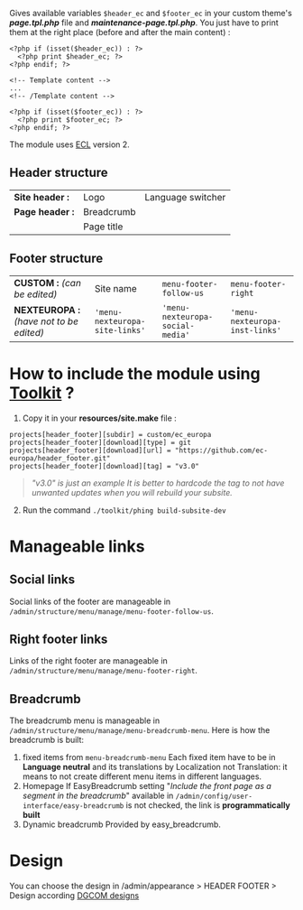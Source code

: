 

Gives available variables `$header_ec` and `$footer_ec`  in your custom theme's ***page.tpl.php*** file and ***maintenance-page.tpl.php***.
You just have to print them at the right place (before and after the main content) :

```
<?php if (isset($header_ec)) : ?>
  <?php print $header_ec; ?>
<?php endif; ?>
    
<!-- Template content -->
...
<!-- /Template content -->
    
<?php if (isset($footer_ec)) : ?>
  <?php print $footer_ec; ?>
<?php endif; ?>
```

The module uses [ECL](https://ec.europa.eu/component-library/ec/) version 2.

## Header structure
|  |  | |
|--|--|--|
| **Site header :** | Logo | Language switcher | Search bar |
| **Page header :** | Breadcrumb | | |
|  | Page title | | |

## Footer structure
| | | | |
|--|--|--|--|
| **CUSTOM :** *(can be edited)*| Site name  | `menu-footer-follow-us` | `menu-footer-right` |
| **NEXTEUROPA :** *(have not to be edited)* | `'menu-nexteuropa-site-links'` | `'menu-nexteuropa-social-media'` | `'menu-nexteuropa-inst-links'` | 


#  How to include the module using [Toolkit](https://github.com/ec-europa/toolkit) ?

 1. Copy it in your **resources/site.make** file :
```
projects[header_footer][subdir] = custom/ec_europa
projects[header_footer][download][type] = git
projects[header_footer][download][url] = "https://github.com/ec-europa/header_footer.git"
projects[header_footer][download][tag] = "v3.0"
```

> *"v3.0" is just an example
It is better to hardcode the tag to not have unwanted updates when you will rebuild your subsite.*

 2. Run the command `./toolkit/phing build-subsite-dev`

# Manageable links

## Social links
Social links of the footer are manageable in `/admin/structure/menu/manage/menu-footer-follow-us`.

## Right footer links
Links of the right footer are manageable in `/admin/structure/menu/manage/menu-footer-right`.

##  Breadcrumb
The breadcrumb menu is manageable in `/admin/structure/menu/manage/menu-breadcrumb-menu`.
Here is how the breadcrumb is built:

 1. fixed items from `menu-breadcrumb-menu`
 Each fixed item have to be in **Language neutral** and its translations by Localization not Translation: it means to not create different menu items in different languages.
 2. Homepage
 If EasyBreadcrumb setting "*Include the front page as a segment in the breadcrumb*" available in `/admin/config/user-interface/easy-breadcrumb` is not checked, the link is **programmatically built**
 3. Dynamic breadcrumb
 Provided by easy_breadcrumb.

# Design

You can choose the design in /admin/appearance > HEADER FOOTER > Design according [DGCOM designs](https://wikis.ec.europa.eu/display/WEBGUIDE/01.+EC+branded+websites+design)